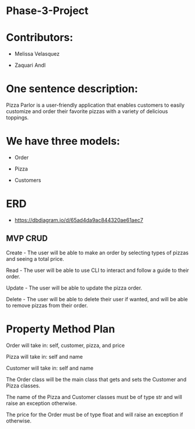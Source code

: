 # Phase-3-Project

# Contributors:

- Melissa Velasquez

- Zaquari Andl

# One sentence description:

Pizza Parlor is a user-friendly application that enables customers to easily customize and order their favorite pizzas with a variety of delicious toppings.

# We have three models:

- Order

- Pizza

- Customers

# ERD

- https://dbdiagram.io/d/65ad4da9ac844320ae61aec7

## MVP CRUD

Create - The user will be able to make an order by selecting types of pizzas and seeing a total price.

Read - The user will be able to use CLI to interact and follow a guide to their order.

Update - The user will be able to update the pizza order. 

Delete - The user will be able to delete their user if wanted, and will be able to remove pizzas from their order.

# Property Method Plan

Order will take in: self, customer, pizza, and price

Pizza will take in: self and name

Customer will take in: self and name

The Order class will be the main class that gets and sets the Customer and Pizza classes.

The name of the Pizza and Customer classes must be of type str and will raise an exception otherwise.

The price for the Order must be of type float and will raise an exception if otherwise.